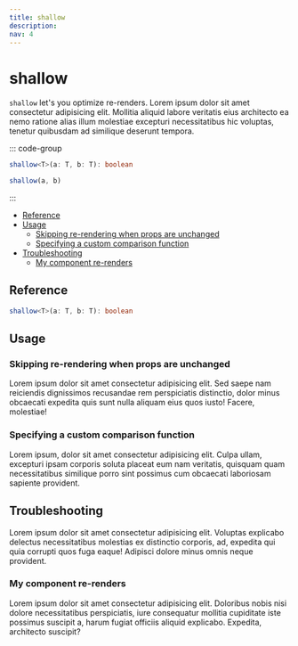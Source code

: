 ```yaml
---
title: shallow
description:
nav: 4
---
```


# shallow

`shallow` let's you optimize re-renders. Lorem ipsum dolor sit amet consectetur adipisicing elit.
Mollitia aliquid labore veritatis eius architecto ea nemo ratione alias illum molestiae excepturi
necessitatibus hic voluptas, tenetur quibusdam ad similique deserunt tempora.

::: code-group

```ts [TypeScript]
shallow<T>(a: T, b: T): boolean
```

```js [JavaScript]
shallow(a, b)
```

:::

- [Reference](#reference)
- [Usage](#usage)
  - [Skipping re-rendering when props are unchanged](#skipping-re-rendering-when-props-are-unchanged)
  - [Specifying a custom comparison function ](#specifying-a-custom-comparison-function)
- [Troubleshooting](#troubleshooting)
  - [My component re-renders](#my-component-re-renders)

## Reference

```ts
shallow<T>(a: T, b: T): boolean
```

## Usage

### Skipping re-rendering when props are unchanged

Lorem ipsum dolor sit amet consectetur adipisicing elit. Sed saepe nam reiciendis dignissimos
recusandae rem perspiciatis distinctio, dolor minus obcaecati expedita quis sunt nulla aliquam eius
quos iusto! Facere, molestiae!

### Specifying a custom comparison function

Lorem ipsum, dolor sit amet consectetur adipisicing elit. Culpa ullam, excepturi ipsam corporis
soluta placeat eum nam veritatis, quisquam quam necessitatibus similique porro sint possimus cum
obcaecati laboriosam sapiente provident.

## Troubleshooting

Lorem ipsum dolor sit amet consectetur adipisicing elit. Voluptas explicabo delectus necessitatibus
molestias ex distinctio corporis, ad, expedita qui quia corrupti quos fuga eaque! Adipisci dolore
minus omnis neque provident.

### My component re-renders

Lorem ipsum dolor sit amet consectetur adipisicing elit. Doloribus nobis nisi dolore necessitatibus
perspiciatis, iure consequatur mollitia cupiditate iste possimus suscipit a, harum fugiat officiis
aliquid explicabo. Expedita, architecto suscipit?
